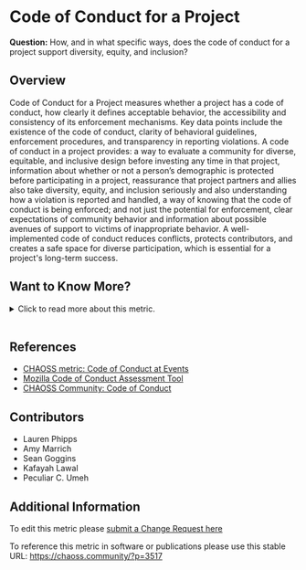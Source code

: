 # Code of Conduct for a Project

**Question:** How, and in what specific ways, does the code of conduct for a project support diversity, equity, and inclusion?

## Overview

Code of Conduct for a Project measures whether a project has a code of conduct, how clearly it defines acceptable behavior, the accessibility and consistency of its enforcement mechanisms. Key data points include the existence of the code of conduct, clarity of behavioral guidelines, enforcement procedures, and transparency in reporting violations.
A code of conduct in a project provides: a way to evaluate a community for diverse, equitable, and inclusive design before investing any time in that project, information about whether or not a person’s demographic is protected before participating in a project, reassurance that project partners and allies also take diversity, equity, and inclusion seriously and also understanding how a violation is reported and handled, a way of knowing that the code of conduct is being enforced; and not just the potential for enforcement, clear expectations of community behavior and information about possible avenues of support to victims of inappropriate behavior. A well-implemented code of conduct reduces conflicts, protects contributors, and creates a safe space for diverse participation, which is essential for a project's long-term success.

## Want to Know More?

<span markdown="1"><details>

<summary>Click to read more about this metric.</summary>

### Data Collection Strategies

*Qualitative*

*   Identify the location of the code of conduct as it pertains to primary areas of interaction and participation in the projects (i.e., repository root, project website, communication channels).
*   Determine if the code of conduct passes [Mozilla’s Code of Conduct Assessment Tool](https://mozilla.github.io/diversity-coc-review.io/)
*   Interview community members to understand more about why the code of conduct does or does not meet their expectations.
*   Interview community members as to what the project can do to improve the code of conduct?
*   Interview community members regarding how this community met or exceeded code of conduct expectations

*Quantitative*

*   Survey participants about the code of conduct. Sample survey questions include:
    *   Likert scale \[1-x] item: How well did the project meet your code of conduct expectations?
    *   Likert scale \[1-x] item: How clear are you on the rights and responsibilities of community members as described in the code of conduct?
*   Likert scale \[1-x] item: How much does  a code of conduct influence your participation and sense of safety?
*   Likert scale \[1-x] item: How easily did you understand the code of conduct and how to report violations?
    *   Likert scale \[1-x] item: How easily did you locate the code of conduct and how to report violations? \[i]
    *   Likert scale \[1-x] item: To what extent did the existence of the code of conduct make you feel safer, and more empowered to
        fully participate in this project? \[i]
    *   Likert scale \[1-x] item: If you reported a violation of the code of conduct, to what extent was it resolved to your satisfaction? \[i]

</details></span><br>

## References

*   [CHAOSS metric: Code of Conduct at Events](https://chaoss.community/metric-code-of-conduct-at-event/)
*   [Mozilla Code of Conduct Assessment Tool](https://mozilla.github.io/diversity-coc-review.io/)
*   [CHAOSS Community: Code of Conduct](https://chaoss.community/code-of-conduct/)

## Contributors

*   Lauren Phipps
*   Amy Marrich
*   Sean Goggins
*   Kafayah Lawal
*   Peculiar C. Umeh

## Additional Information

To edit this metric please [submit a Change Request here](https://github.com/chaoss/wg-dei/blob/main/focus-areas/governance/code-of-conduct-project.md)

To reference this metric in software or publications please use this stable URL: <https://chaoss.community/?p=3517>

<!-- # For groupings in the knowledge base
Context tags:  Governance and Leadership
Keyword tags:enforcement, inclusivity, rude, harassment, point of contact
-->
